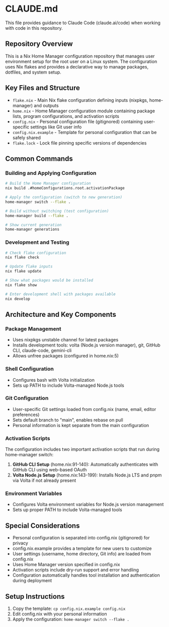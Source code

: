 # CLAUDE.md

This file provides guidance to Claude Code (claude.ai/code) when working with code in this repository.

## Repository Overview

This is a Nix Home Manager configuration repository that manages user environment setup for the root user on a Linux system. The configuration uses Nix flakes and provides a declarative way to manage packages, dotfiles, and system setup.

## Key Files and Structure

- `flake.nix` - Main Nix flake configuration defining inputs (nixpkgs, home-manager) and outputs
- `home.nix` - Home Manager configuration module containing package lists, program configurations, and activation scripts
- `config.nix` - Personal configuration file (gitignored) containing user-specific settings like Git user info
- `config.nix.example` - Template for personal configuration that can be safely shared
- `flake.lock` - Lock file pinning specific versions of dependencies

## Common Commands

### Building and Applying Configuration
```bash
# Build the Home Manager configuration
nix build .#homeConfigurations.root.activationPackage

# Apply the configuration (switch to new generation)
home-manager switch --flake .

# Build without switching (test configuration)
home-manager build --flake .

# Show current generation
home-manager generations
```

### Development and Testing
```bash
# Check flake configuration
nix flake check

# Update flake inputs
nix flake update

# Show what packages would be installed
nix flake show

# Enter development shell with packages available
nix develop
```

## Architecture and Key Components

### Package Management
- Uses nixpkgs unstable channel for latest packages
- Installs development tools: volta (Node.js version manager), git, GitHub CLI, claude-code, gemini-cli
- Allows unfree packages (configured in home.nix:5)

### Shell Configuration
- Configures bash with Volta initialization
- Sets up PATH to include Volta-managed Node.js tools

### Git Configuration
- User-specific Git settings loaded from config.nix (name, email, editor preferences)
- Sets default branch to "main", enables rebase on pull
- Personal information is kept separate from the main configuration

### Activation Scripts
The configuration includes two important activation scripts that run during home-manager switch:

1. **GitHub CLI Setup** (home.nix:91-140): Automatically authenticates with GitHub CLI using web-based OAuth
2. **Volta Node.js Setup** (home.nix:143-199): Installs Node.js LTS and pnpm via Volta if not already present

### Environment Variables
- Configures Volta environment variables for Node.js version management
- Sets up proper PATH to include Volta-managed tools

## Special Considerations

- Personal configuration is separated into config.nix (gitignored) for privacy
- config.nix.example provides a template for new users to customize
- User settings (username, home directory, Git info) are loaded from config.nix
- Uses Home Manager version specified in config.nix
- Activation scripts include dry-run support and error handling
- Configuration automatically handles tool installation and authentication during deployment

## Setup Instructions

1. Copy the template: `cp config.nix.example config.nix`
2. Edit config.nix with your personal information
3. Apply the configuration: `home-manager switch --flake .`